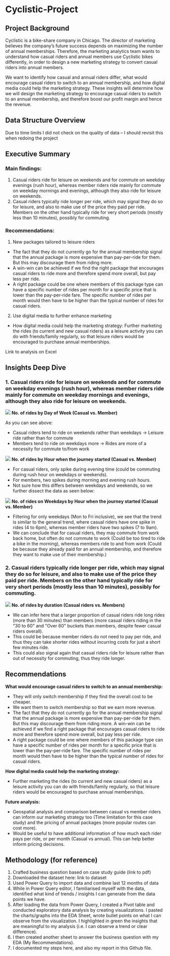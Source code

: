 # Cyclistic-Project

## Project Background

Cyclistic is a bike-share company in Chicago. The director of marketing believes the company’s future success depends on maximizing the number of annual memberships. Therefore, the marketing analytics team wants to understand how casual riders and annual members use Cyclistic bikes differently, in order to design a new marketing strategy to convert casual riders into annual members. 

We want to identify how casual and annual riders differ, what would encourage casual riders to switch to an annual membership, and how digital media could help the marketing strategy. These insights will determine how we will design the marketing strategy to encourage casual riders to switch to an annual membership, and therefore boost our profit margin and hence the revenue.

## Data Structure Overview

Due to time limits I did not check on the quality of data – I should revisit this when redoing the project

## Executive Summary 

### Main findings: 
1. Casual riders ride for leisure on weekends and for commute on weekday evenings (rush hour), whereas member riders ride mainly for commute on weekday mornings and evenings, although they also ride for leisure on weekends.
2. Casual riders typically ride longer per ride, which may signal they do so for leisure, and also to make use of the price they paid per ride. Members on the other hand typically ride for very short periods (mostly less than 10 minutes), possibly for commuting.

### Recommendations:
1. New packages tailored to leisure riders
- The fact that they do not currently go for the annual membership signal that the annual package is more expensive than pay-per-ride for them. But this may discourage them from riding more. 
- A win-win can be achieved if we find the right package that encourages casual riders to ride more and therefore spend more overall, but pay less per ride. 
- A right package could be one where members of this package type can have a specific number of rides per month for a specific price that is lower than the pay-per-ride fare. The specific number of rides per month would then have to be higher than the typical number of rides for casual riders.

2. Use digital media to further enhance marketing
- How digital media could help the marketing strategy: Further marketing the rides (to current and new casual riders) as a leisure activity you can do with friends/family regularly,  so that leisure riders would be encouraged to purchase annual memberships.

Link to analysis on Excel 
[](extracted_data.xlsx)

## Insights Deep Dive

### 1. Casual riders ride for leisure on weekends and for commute on weekday evenings (rush hour), whereas member riders ride mainly for commute on weekday mornings and evenings, although they also ride for leisure on weekends.

![](No-of-rides-by-Day-of-week-Casual-vs-Member.png)
**No. of rides by Day of Week (Casual vs. Member)** 

As you can see above:
- Casual riders tend to ride on weekends rather than weekdays -> Leisure ride rather than for commute
- Members tend to ride on weekdays more -> Rides are more of a necessity for commute to/from work

![](No-of-rides-by-start-hour-Casual-vs-Member.png)
**No. of rides by Hour when the journey started (Casual vs. Member)**

- For casual riders, only spike during evening time (could be commuting during rush hour on weekdays or weekends).
- For members, two spikes during morning and evening rush hours.
- Not sure how this differs between weekdays and weekends, so we further dissect the data as seen below:
  
![](No-of-rides-Weekdays-by-start-hour-Casual-vs-Member.png)
**No. of rides on Weekdays by Hour when the journey started (Casual vs. Member)**

- Filtering for only weekdays (Mon to Fri inclusive), we see that the trend is similar to the general trend, where casual riders have one spike in rides (4 to 6pm), whereas member riders have two spikes (7 to 9am).
- We can conclude that for casual riders, they may commute from work back home, but often do not commute to work (Could be too tired to ride a bike in the morning), whereas members ride to and from work (Could be because they already paid for an annual membership, and therefore they want to make use of their membership.)

### 2. Casual riders typically ride longer per ride, which may signal they do so for leisure, and also to make use of the price they paid per ride. Members on the other hand typically ride for very short periods (mostly less than 10 minutes), possibly for commuting.

![](No-of-rides-by-duration-Casual-vs-Members.png)
**No. of rides by duration (Casual riders vs. Members)**

- We can infer here that a larger proportion of casual riders ride long rides (more than 30 minutes) than members (more casual riders riding in the "30 to 60" and "Over 60" buckets than members, despite fewer casual riders overall).
- This could be because member riders do not need to pay per ride, and thus they can take shorter rides without incurring costs for just a short few minutes ride.
- This could also signal again that casual riders ride for leisure rather than out of necessity for commuting, thus they ride longer.

## Recommendations

**What would encourage casual riders to switch to an annual membership:**
- They will only switch membership if they find the overall cost to be cheaper.
- We want them to switch membership so that we earn more revenue.
- The fact that they do not currently go for the annual membership signal that the annual package is more expensive than pay-per-ride for them. But this may discourage them from riding more. A win-win can be achieved if we find a right package that encourages casual riders to ride more and therefore spend more overall, but pay less per ride.
- A right package could be one where members of this package type can have a specific number of rides per month for a specific price that is lower than the pay-per-ride fare. The specific number of rides per month would then have to be higher than the typical number of rides for casual riders.

**How digital media could help the marketing strategy:**
- Further marketing the rides (to current and new casual riders) as a leisure activity you can do with friends/family regularly,  so that leisure riders would be encouraged to purchase annual memberships.

**Future analysis:**
- Geospatial analysis and comparison between casual vs member riders can inform our marketing strategy too (Time limitation for this case study) and the pricing of annual packages (more popular routes can cost more).
- Would be useful to have additional information of how much each rider pays per ride, or per month (Casual vs annual). This can help better inform pricing decisions.

## Methodology (for reference)

1. Crafted business question based on case study guide (link to pdf)
2. Downloaded the dataset here: link to dataset
3. Used Power Query to import data and combine last 12 months of data
4. While in Power Query editor, I familiarised myself with the data, identified what kind of trends / insights I can generate from the data points we have. 
5. After loading the data from Power Query, I created a Pivot table and conducted exploratory data analysis by creating visualizations. I pasted the charts/graphs into the EDA Sheet, wrote bullet points on what I can observe from the visualization. I highlighted in green the insights that are meaningful to my analysis (i.e. I can observe a trend or clear difference).
6. I then created another sheet to answer the business question with my EDA (My Recommendations).
7. I documented my steps here, and also my report in this Github file.
